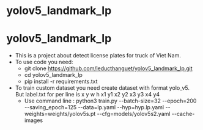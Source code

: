 # yolov5_landmark_lp
# yolov5_landmark_lp
- This is a project about detect license plates for truck of Viet Nam.
- To use code you need:
  + git clone  https://github.com/leducthanguet/yolov5_landmark_lp.git
  + cd yolov5_landmark_lp
  + pip install -r requirements.txt
- To train custom dataset you need create dataset with format yolo_v5. But label.txt for per line is x y w h x1 y1 x2 y2 x3 y3 x4 y4
  + Use command line :
    python3 train.py --batch-size=32 --epoch=200 --saving_epoch=125 --data=lp.yaml --hyp=hyp.lp.yaml --weights=weights/yolov5s.pt --cfg=models/yolov5s2.yaml --cache-images
